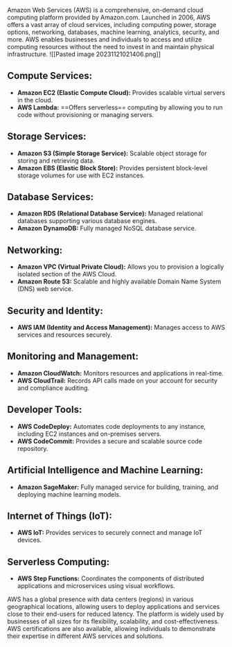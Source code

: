 Amazon Web Services (AWS) is a comprehensive, on-demand cloud computing platform provided by Amazon.com. Launched in 2006, AWS offers a vast array of cloud services, including computing power, storage options, networking, databases, machine learning, analytics, security, and more. AWS enables businesses and individuals to access and utilize computing resources without the need to invest in and maintain physical infrastructure.
![[Pasted image 20231121021406.png]]
## Compute Services:

- **Amazon EC2 (Elastic Compute Cloud):** Provides scalable virtual servers in the cloud.
- **AWS Lambda:** ==Offers serverless== computing by allowing you to run code without provisioning or managing servers.

## Storage Services:

- **Amazon S3 (Simple Storage Service):** Scalable object storage for storing and retrieving data.
- **Amazon EBS (Elastic Block Store):** Provides persistent block-level storage volumes for use with EC2 instances.

## Database Services:

- **Amazon RDS (Relational Database Service):** Managed relational databases supporting various database engines.
- **Amazon DynamoDB:** Fully managed NoSQL database service.

## Networking:

- **Amazon VPC (Virtual Private Cloud):** Allows you to provision a logically isolated section of the AWS Cloud.
- **Amazon Route 53:** Scalable and highly available Domain Name System (DNS) web service.

## Security and Identity:

- **AWS IAM (Identity and Access Management):** Manages access to AWS services and resources securely.

## Monitoring and Management:

- **Amazon CloudWatch:** Monitors resources and applications in real-time.
- **AWS CloudTrail:** Records API calls made on your account for security and compliance auditing.

## Developer Tools:

- **AWS CodeDeploy:** Automates code deployments to any instance, including EC2 instances and on-premises servers.
- **AWS CodeCommit:** Provides a secure and scalable source code repository.

## Artificial Intelligence and Machine Learning:

- **Amazon SageMaker:** Fully managed service for building, training, and deploying machine learning models.

## Internet of Things (IoT):

- **AWS IoT:** Provides services to securely connect and manage IoT devices.

## Serverless Computing:

- **AWS Step Functions:** Coordinates the components of distributed applications and microservices using visual workflows.

AWS has a global presence with data centers (regions) in various geographical locations, allowing users to deploy applications and services close to their end-users for reduced latency. The platform is widely used by businesses of all sizes for its flexibility, scalability, and cost-effectiveness. AWS certifications are also available, allowing individuals to demonstrate their expertise in different AWS services and solutions.